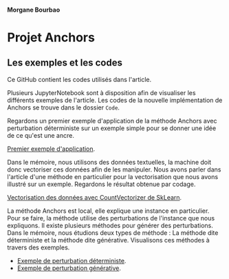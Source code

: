 #### Morgane Bourbao 
# Projet Anchors                                                                                                                            
## Les exemples et les codes 


Ce GitHub contient les codes utilisés dans l'article. 

Plusieurs JupyterNotebook sont à disposition afin de visualiser les différents exemples de l'article.
Les codes de la nouvelle implémentation de Anchors se trouve dans le dossier `Code`.

Regardons un premier exemple d'application de la méthode Anchors avec perturbation déterministe sur un exemple simple pour se donner une idée de ce qu'est une ancre. 

[Premier exemple d'application](https://github.com/mbourbao/Code-Projet-Anchors/blob/main/Notebook/Application-sur-la-phrase-The-reception-have-been-generally-good.ipynb).

Dans le mémoire, nous utilisons des données textuelles, la machine doit donc vectoriser ces données afin de les manipuler. 
Nous avons parler dans l'article d'une méthode en particulier pour la vectorisation que nous avons illustré sur un exemple. Regardons le résultat obtenue par codage.

[Vectorisation des données avec CountVectorizer de SkLearn](https://github.com/mbourbao/Code-Projet-Anchors/blob/main/Notebook/Vectorisation_Count_Vect.ipynb
).

La méthode Anchors est local, elle explique une instance en particulier. Pour se faire, la méthode utilise des perturbations de l'instance que nous expliquons. Il existe plusieurs méthodes pour générer des perturbations. Dans le mémoire, nous étudions deux types de méthode : La méthode dite déterministe et la méthode dite générative. Visualisons ces méthodes à travers des exemples. 

  - [Exemple de perturbation déterministe](https://github.com/mbourbao/Code-Projet-Anchors/blob/main/Notebook/Exemple%20perturbation%20d%C3%A9terministe.ipynb).
  - [Exemple de perturbation générative](https://github.com/mbourbao/Code-Projet-Anchors/blob/main/Notebook/Perturbation_Bert.ipynb).


